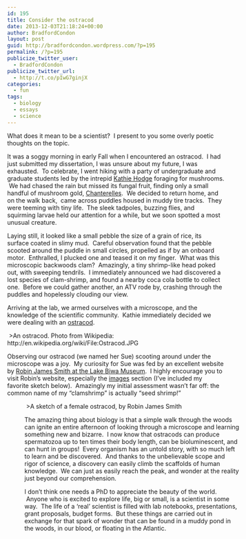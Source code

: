 ```yaml
---
id: 195
title: Consider the ostracod
date: 2013-12-03T21:18:24+00:00
author: BradfordCondon
layout: post
guid: http://bradfordcondon.wordpress.com/?p=195
permalink: /?p=195
publicize_twitter_user:
  - BradfordCondon
publicize_twitter_url:
  - http://t.co/pIwG7ginjX
categories:
  - fun
tags:
  - biology
  - essays
  - science
---
```

What does it mean to be a scientist?  I present to you some overly poetic thoughts on the topic.

It was a soggy morning in early Fall when I encountered an ostracod.  I had just submitted my dissertation, I was unsure about my future, I was exhausted.  To celebrate, I went hiking with a party of undergraduate and graduate students led by the intrepid [Kathie Hodge](http://www.plantpath.cornell.edu/labs/hodge/) foraging for mushrooms.  We had chased the rain but missed its fungal fruit, finding only a small handful of mushroom gold, [Chanterelles](http://en.wikipedia.org/wiki/Chanterelle).  We decided to return home, and on the walk back,  came across puddles housed in muddy tire tracks.  They were teeming with tiny life.  The sleek tadpoles, buzzing flies, and squirming larvae held our attention for a while, but we soon spotted a most unusual creature.

Laying still, it looked like a small pebble the size of a grain of rice, its surface coated in slimy mud.  Careful observation found that the pebble scooted around the puddle in small circles, propelled as if by an onboard motor.  Enthralled, I plucked one and teased it on my finger.  What was this microscopic backwoods clam?  Amazingly, a tiny shrimp-like head poked out, with sweeping tendrils.  I immediately announced we had discovered a lost species of clam-shrimp, and found a nearby coca cola bottle to collect one.  Before we could gather another, an ATV rode by, crashing through the puddles and hopelessly clouding our view.

Arriving at the lab, we armed ourselves with a microscope, and the knowledge of the scientific community.  Kathie immediately decided we were dealing with an [ostracod](http://en.wikipedia.org/wiki/Ostracod).

<img alt="" src="https://i0.wp.com/upload.wikimedia.org/wikipedia/commons/thumb/9/93/Ostracod.JPG/800px-Ostracod.JPG?resize=800%2C595" data-recalc-dims="1" />
>An ostracod. Photo from Wikipedia: http://en.wikipedia.org/wiki/File:Ostracod.JPG

Observing our ostracod (we named her Sue) scooting around under the microscope was a joy.  My curiosity for Sue was fed by an excellent website by [Robin James Smith at the Lake Biwa Museum](http://www.lbm.go.jp/smith/facts.html).  I highly encourage you to visit Robin&#8217;s website, especially the [images](http://www.lbm.go.jp/smith/photos.html) section (I&#8217;ve included my favorite sketch below).  Amazingly my initial assessment wasn&#8217;t far off: the common name of my &#8220;clamshrimp&#8221; is actually &#8220;seed shrimp!&#8221;<figure style="width: 500px" class="wp-caption alignnone">

<img alt="" src="https://i0.wp.com/www.lbm.go.jp/smith/images/limnocythere2.png?resize=500%2C377" data-recalc-dims="1" />
>A sketch of a female ostracod, by Robin James Smith

The amazing thing about biology is that a simple walk through the woods can ignite an entire afternoon of looking through a microscope and learning something new and bizarre.  I now know that ostracods can produce spermatozoa up to ten times their body length, can be bioluminescent, and can hunt in groups!  Every organism has an untold story, with so much left to learn and be discovered.  And thanks to the unbelievable scope and rigor of science, a discovery can easily climb the scaffolds of human knowledge.  We can just as easily reach the peak, and wonder at the reality just beyond our comprehension.

I don&#8217;t think one needs a PhD to appreciate the beauty of the world.  Anyone who is excited to explore life, big or small, is a scientist in some way.  The life of a &#8216;real&#8217; scientist is filled with lab notebooks, presentations, grant proposals, budget forms.  But these things are carried out in exchange for that spark of wonder that can be found in a muddy pond in the woods, in our blood, or floating in the Atlantic.